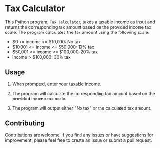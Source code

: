 # Tax Calculator

This Python program, `Tax Calculator`, takes a taxable income as input and returns the corresponding tax amount based on the provided income tax scale. 
The program calculates the tax amount using the following scale:

- $0 <= income <= $10,000: No tax
- $10,001 <= income <= $50,000: 10% tax
- $50,001 <= income <= $100,000: 20% tax
- income > $100,000: 30% tax

## Usage

1. When prompted, enter your taxable income.

2. The program will calculate the corresponding tax amount based on the provided income tax scale.

3. The program will output either "No tax" or the calculated tax amount.

## Contributing

Contributions are welcome! If you find any issues or have suggestions for improvement, please feel free to create an issue or submit a pull request.

